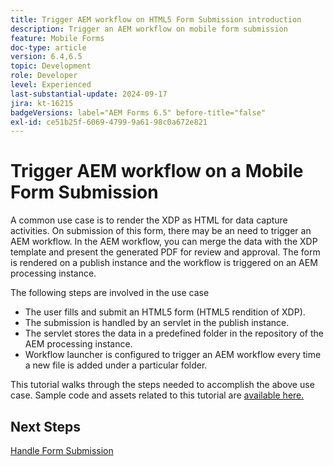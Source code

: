 ```yaml
---
title: Trigger AEM workflow on HTML5 Form Submission introduction
description: Trigger an AEM workflow on mobile form submission
feature: Mobile Forms
doc-type: article
version: 6.4,6.5
topic: Development
role: Developer
level: Experienced
last-substantial-update: 2024-09-17
jira: kt-16215
badgeVersions: label="AEM Forms 6.5" before-title="false"
exl-id: ce51b25f-6069-4799-9a61-98c0a672e821
---
```

# Trigger AEM workflow on a Mobile Form Submission

A common use case is to render the XDP as HTML for data capture activities. On submission of this form, there may be an need to trigger an AEM workflow. In the AEM workflow, you can merge the data with the XDP template and present the generated PDF for review and approval. The form is rendered on a publish instance and the workflow is triggered on an AEM processing instance.

The following steps are involved in the use case

* The user fills and submit an HTML5 form (HTML5 rendition of XDP).
* The submission is handled by an servlet in the publish instance.
* The servlet stores the data in a predefined folder in the repository of the AEM processing instance.
* Workflow launcher is configured to trigger an AEM workflow every time a new file is added under a particular folder.

This tutorial walks through the steps needed to accomplish the above use case. Sample code and assets related to this tutorial are [available here.](./deploy-assets.md)


## Next Steps

[Handle Form Submission](./handle-form-submission.md)
